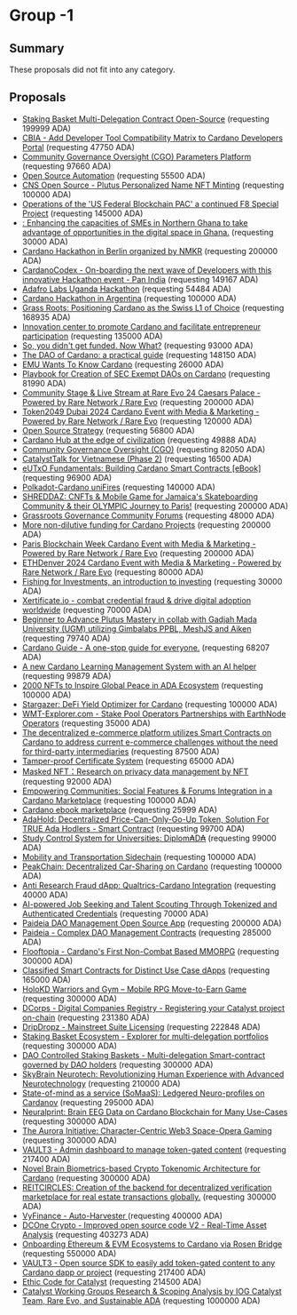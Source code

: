 
# Group -1

## Summary

These proposals did not fit into any category.

## Proposals
* [Staking Basket Multi-Delegation Contract Open-Source](https://cardano.ideascale.com/c/idea/113444) (requesting 199999 ADA)
* [CBIA - Add Developer Tool Compatibility Matrix to Cardano Developers Portal](https://cardano.ideascale.com/c/idea/113302) (requesting 47750 ADA)
* [Community Governance Oversight (CGO) Parameters Platform](https://cardano.ideascale.com/c/idea/113033) (requesting 97660 ADA)
* [Open Source Automation](https://cardano.ideascale.com/c/idea/111684) (requesting 55500 ADA)
* [CNS Open Source - Plutus Personalized Name NFT Minting](https://cardano.ideascale.com/c/idea/111670) (requesting 100000 ADA)
* [Operations of the 'US Federal Blockchain PAC' a continued F8 Special Project](https://cardano.ideascale.com/c/idea/114429) (requesting 145000 ADA)
* [: Enhancing the capacities of SMEs in Northern Ghana to take advantage of opportunities in the digital space in Ghana.](https://cardano.ideascale.com/c/idea/114414) (requesting 30000 ADA)
* [Cardano Hackathon in Berlin organized by NMKR](https://cardano.ideascale.com/c/idea/114116) (requesting 200000 ADA)
* [CardanoCodex - On-boarding the next wave of Developers with this innovative Hackathon event - Pan India](https://cardano.ideascale.com/c/idea/114057) (requesting 149167 ADA)
* [Adafro Labs Uganda Hackathon](https://cardano.ideascale.com/c/idea/114045) (requesting 54484 ADA)
* [Cardano Hackathon in Argentina](https://cardano.ideascale.com/c/idea/113784) (requesting 100000 ADA)
* [Grass Roots: Positioning Cardano as the Swiss L1 of Choice](https://cardano.ideascale.com/c/idea/113603) (requesting 168935 ADA)
* [Innovation center to promote Cardano and facilitate entrepreneur participation](https://cardano.ideascale.com/c/idea/113564) (requesting 135000 ADA)
* [So, you didn't get funded. Now What?](https://cardano.ideascale.com/c/idea/113481) (requesting 93000 ADA)
* [The DAO of Cardano: a practical guide](https://cardano.ideascale.com/c/idea/113450) (requesting 148150 ADA)
* [EMU Wants To Know Cardano](https://cardano.ideascale.com/c/idea/113341) (requesting 26000 ADA)
* [Playbook for Creation of SEC Exempt DAOs on Cardano](https://cardano.ideascale.com/c/idea/113206) (requesting 81990 ADA)
* [Community Stage & Live Stream at Rare Evo 24 Caesars Palace - Powered by Rare Network / Rare Evo](https://cardano.ideascale.com/c/idea/112959) (requesting 200000 ADA)
* [Token2049 Dubai 2024 Cardano Event with Media & Marketing - Powered by Rare Network / Rare Evo](https://cardano.ideascale.com/c/idea/112923) (requesting 120000 ADA)
* [Open Source Strategy](https://cardano.ideascale.com/c/idea/112901) (requesting 56800 ADA)
* [Cardano Hub at the edge of civilization](https://cardano.ideascale.com/c/idea/112888) (requesting 49888 ADA)
* [Community Governance Oversight (CGO)](https://cardano.ideascale.com/c/idea/112876) (requesting 82050 ADA)
* [CatalystTalk for Vietnamese (Phase 2)](https://cardano.ideascale.com/c/idea/112838) (requesting 16500 ADA)
* [eUTxO Fundamentals: Building Cardano Smart Contracts [eBook]](https://cardano.ideascale.com/c/idea/112777) (requesting 96900 ADA)
* [Polkadot-Cardano uniFires](https://cardano.ideascale.com/c/idea/112389) (requesting 140000 ADA)
* [SHREDDAZ: CNFTs & Mobile Game for Jamaica's Skateboarding Community & their OLYMPIC Journey to Paris!](https://cardano.ideascale.com/c/idea/112295) (requesting 200000 ADA)
* [Grassroots Governance Community Forums](https://cardano.ideascale.com/c/idea/112249) (requesting 48000 ADA)
* [More non-dilutive funding for Cardano Projects](https://cardano.ideascale.com/c/idea/112039) (requesting 200000 ADA)
* [Paris Blockchain Week Cardano Event with Media & Marketing - Powered by Rare Network / Rare Evo](https://cardano.ideascale.com/c/idea/111496) (requesting 200000 ADA)
* [ETHDenver 2024 Cardano Event with Media & Marketing - Powered by Rare Network / Rare Evo](https://cardano.ideascale.com/c/idea/111495) (requesting 80000 ADA)
* [Fishing for Investments, an introduction to investing](https://cardano.ideascale.com/c/idea/111057) (requesting 30000 ADA)
* [Xertificate.io - combat credential fraud & drive digital adoption worldwide](https://cardano.ideascale.com/c/idea/110738) (requesting 70000 ADA)
* [Beginner to Advance Plutus Mastery in collab with Gadjah Mada University (UGM) utilizing Gimbalabs PPBL, MeshJS and Aiken](https://cardano.ideascale.com/c/idea/110035) (requesting 79740 ADA)
* [Cardano Guide - A one-stop guide for everyone.](https://cardano.ideascale.com/c/idea/114134) (requesting 68207 ADA)
* [A new Cardano Learning Management System with an AI helper](https://cardano.ideascale.com/c/idea/113862) (requesting 99879 ADA)
* [2000 NFTs to Inspire Global Peace in ADA Ecosystem](https://cardano.ideascale.com/c/idea/113690) (requesting 100000 ADA)
* [Stargazer: DeFi Yield Optimizer for Cardano](https://cardano.ideascale.com/c/idea/113402) (requesting 100000 ADA)
* [WMT-Explorer.com - Stake Pool Operators Partnerships with EarthNode Operators](https://cardano.ideascale.com/c/idea/113234) (requesting 35000 ADA)
* [The decentralized e-commerce platform utilizes Smart Contracts on Cardano to address current e-commerce challenges without the need for third-party intermediaries](https://cardano.ideascale.com/c/idea/113059) (requesting 87500 ADA)
* [Tamper-proof Certificate System](https://cardano.ideascale.com/c/idea/112999) (requesting 65000 ADA)
* [Masked NFT：Research on privacy data management by NFT](https://cardano.ideascale.com/c/idea/112944) (requesting 92000 ADA)
* [Empowering Communities: Social Features & Forums Integration in a Cardano Marketplace](https://cardano.ideascale.com/c/idea/112659) (requesting 100000 ADA)
* [Cardano ebook marketplace](https://cardano.ideascale.com/c/idea/111992) (requesting 25999 ADA)
* [AdaHold: Decentralized Price-Can-Only-Go-Up Token, Solution For TRUE Ada Hodlers - Smart Contract](https://cardano.ideascale.com/c/idea/111587) (requesting 99700 ADA)
* [Study Control System for Universities: Diplom₳D₳](https://cardano.ideascale.com/c/idea/111432) (requesting 99000 ADA)
* [Mobility and Transportation Sidechain](https://cardano.ideascale.com/c/idea/111011) (requesting 100000 ADA)
* [PeakChain: Decentralized Car-Sharing on Cardano](https://cardano.ideascale.com/c/idea/110948) (requesting 100000 ADA)
* [Anti Research Fraud dApp: Qualtrics-Cardano Integration](https://cardano.ideascale.com/c/idea/110862) (requesting 40000 ADA)
* [AI-powered Job Seeking and Talent Scouting Through Tokenized and Authenticated Credentials](https://cardano.ideascale.com/c/idea/110676) (requesting 70000 ADA)
* [Paideia DAO Management Open Source App](https://cardano.ideascale.com/c/idea/113885) (requesting 200000 ADA)
* [Paideia - Complex DAO Management Contracts](https://cardano.ideascale.com/c/idea/113869) (requesting 285000 ADA)
* [Flooftopia - Cardano's First Non-Combat Based MMORPG](https://cardano.ideascale.com/c/idea/113855) (requesting 300000 ADA)
* [Classified Smart Contracts for Distinct Use Case dApps](https://cardano.ideascale.com/c/idea/113852) (requesting 165000 ADA)
* [HoloKD Warriors and Gym – Mobile RPG Move-to-Earn Game](https://cardano.ideascale.com/c/idea/113789) (requesting 300000 ADA)
* [DCorps - Digital Companies Registry - Registering your Catalyst project on-chain](https://cardano.ideascale.com/c/idea/113749) (requesting 231380 ADA)
* [DripDropz - Mainstreet Suite Licensing](https://cardano.ideascale.com/c/idea/113661) (requesting 222848 ADA)
* [Staking Basket Ecosystem - Explorer for multi-delegation portfolios](https://cardano.ideascale.com/c/idea/113432) (requesting 300000 ADA)
* [DAO Controlled Staking Baskets - Multi-delegation Smart-contract governed by DAO holders](https://cardano.ideascale.com/c/idea/113416) (requesting 300000 ADA)
* [SkyBrain Neurotech: Revolutionizing Human Experience with Advanced Neurotechnology](https://cardano.ideascale.com/c/idea/113016) (requesting 210000 ADA)
* [State-of-mind as a service (SoMaaS): Ledgered Neuro-profiles on Cardanov](https://cardano.ideascale.com/c/idea/112716) (requesting 295000 ADA)
* [Neuralprint: Brain EEG Data on Cardano Blockchain for Many Use-Cases](https://cardano.ideascale.com/c/idea/112700) (requesting 300000 ADA)
* [The Aurora Initiative: Character-Centric Web3 Space-Opera Gaming](https://cardano.ideascale.com/c/idea/112107) (requesting 300000 ADA)
* [VAULT3 - Admin dashboard to manage token-gated content](https://cardano.ideascale.com/c/idea/111799) (requesting 217400 ADA)
* [Novel Brain Biometrics-based Crypto Tokenomic Architecture for Cardano](https://cardano.ideascale.com/c/idea/111545) (requesting 300000 ADA)
* [REITCIRCLES: Creation of the backend for decentralized verification marketplace for real estate transactions globally.](https://cardano.ideascale.com/c/idea/110878) (requesting 300000 ADA)
* [VyFinance - Auto-Harvester ](https://cardano.ideascale.com/c/idea/113072) (requesting 400000 ADA)
* [DCOne Crypto - Improved open source code V2 - Real-Time Asset Analysis](https://cardano.ideascale.com/c/idea/112996) (requesting 403273 ADA)
* [Onboarding Ethereum & EVM Ecosystems to Cardano via Rosen Bridge](https://cardano.ideascale.com/c/idea/112746) (requesting 550000 ADA)
* [VAULT3 - Open source SDK to easily add token-gated content to any Cardano dapp or project](https://cardano.ideascale.com/c/idea/111781) (requesting 217400 ADA)
* [Ethic Code for Catalyst](https://cardano.ideascale.com/c/idea/113761) (requesting 214500 ADA)
* [Catalyst Working Groups Research & Scoping Analysis by IOG Catalyst Team, Rare Evo, and Sustainable ADA](https://cardano.ideascale.com/c/idea/113181) (requesting 1000000 ADA)
